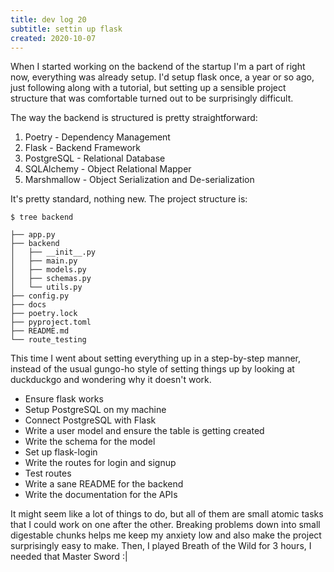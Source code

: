 ```yaml
---
title: dev log 20
subtitle: settin up flask
created: 2020-10-07
---
```


When I started working on the backend of the startup I'm a part of right now, everything was already setup. I'd setup flask once, a year or so ago, just following along with a tutorial, but setting up a sensible project structure that was comfortable turned out to be surprisingly difficult.

The way the backend is structured is pretty straightforward:

1. Poetry - Dependency Management
2. Flask - Backend Framework
3. PostgreSQL - Relational Database
4. SQLAlchemy - Object Relational Mapper
5. Marshmallow - Object Serialization and De-serialization

It's pretty standard, nothing new. The project structure is:

```
$ tree backend

├── app.py
├── backend
│   ├── __init__.py
│   ├── main.py
│   ├── models.py
│   ├── schemas.py
│   └── utils.py
├── config.py
├── docs
├── poetry.lock
├── pyproject.toml
├── README.md
└── route_testing

```

This time I went about setting everything up in a step-by-step manner, instead of the usual gungo-ho style of setting things up by looking at duckduckgo and wondering why it doesn't work.

- Ensure flask works
- Setup PostgreSQL on my machine
- Connect PostgreSQL with Flask
- Write a user model and ensure the table is getting created
- Write the schema for the model
- Set up flask-login
- Write the routes for login and signup
- Test routes
- Write a sane README for the backend
- Write the documentation for the APIs

It might seem like a lot of things to do, but all of them are small atomic tasks that I could work on one after the other. Breaking problems down into small digestable chunks helps me keep my anxiety low and also make the project surprisingly easy to make.
Then, I played Breath of the Wild for 3 hours, I needed that Master Sword :|
